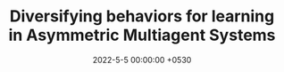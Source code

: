 ---
layout: paper
title:  "Diversifying behaviors for learning in Asymmetric Multiagent Systems"
venue: "In Proceedings of the Genetic and Evolutionary Computation Conference"
venue_short: "(GECCO). 2022."
authors: "G. Dixit, E. Gonzalez, K. Tumer"
pub_url: "/assets/publications/GECCO22_IM.pdf"

date:   2022-5-5 00:00:00 +0530
last_edited: 2022-03-07 00:30:00 +0530
categories: research
excerpt: "gecco 22"

loadScripts: false
scripts: []
---